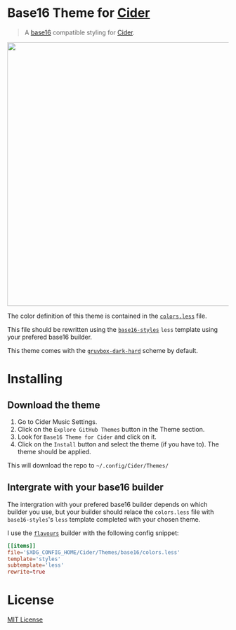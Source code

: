 # Base16 Theme for [Cider](https://cider.sh)

> A [base16](https://github.com/chriskempson/base16) compatible styling for [Cider](https://cider.sh).

<p align="center"><img width=600 src="https://i.imgur.com/N43PzRk.png"></p>

The color definition of this theme is contained in the [`colors.less`](./colors.less) file.

This file should be rewritten using the [`base16-styles`](https://github.com/samme/base16-styles) `less` template using your prefered base16 builder.

This theme comes with the [`gruvbox-dark-hard`](https://github.com/dawikur/base16-gruvbox-scheme) scheme by default.

# Installing

## Download the theme

1. Go to Cider Music Settings.
2. Click on the `Explore GitHub Themes` button in the Theme section.
3. Look for `Base16 Theme for Cider` and click on it.
4. Click on the `Install` button and select the theme (if you have to). The theme should be applied.

This will download the repo to `~/.config/Cider/Themes/`

## Intergrate with your base16 builder

The intergration with your prefered base16 builder depends on which builder you use, but
your builder should relace the `colors.less` file with `base16-styles`'s `less` template completed with your chosen theme.

I use the [`flavours`](https://github.com/Misterio77/flavours) builder with the following config snippet:

```toml
[[items]]
file='$XDG_CONFIG_HOME/Cider/Themes/base16/colors.less'
template='styles'
subtemplate='less'
rewrite=true
```

# License

[MIT License](./LICENSE)
